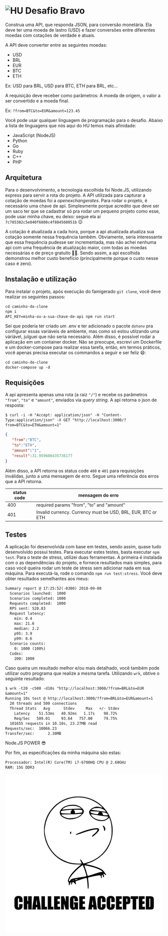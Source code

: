 # <img src="https://avatars1.githubusercontent.com/u/7063040?v=4&s=200.jpg" alt="HU" width="24" /> Desafio Bravo

Construa uma API, que responda JSON, para conversão monetária. Ela deve ter uma moeda de lastro (USD) e fazer conversões entre diferentes moedas com cotações de verdade e atuais.

A API deve converter entre as seguintes moedas:
- USD
- BRL
- EUR
- BTC
- ETH


Ex: USD para BRL, USD para BTC, ETH para BRL, etc...

A requisição deve receber como parâmetros: A moeda de origem, o valor a ser convertido e a moeda final.

Ex: `?from=BTC&to=EUR&amount=123.45`

Você pode usar qualquer linguagem de programação para o desafio. Abaixo a lista de linguagens que nós aqui do HU temos mais afinidade:
- JavaScript (NodeJS)
- Python
- Go
- Ruby
- C++
- PHP

## Arquitetura
Para o desenvolvimento, a tecnologia escolhida foi Node.JS, utilizando express para servir a rota do projeto. A API utilizada para capturar a cotação de moedas foi a _openexchangerates_. Para rodar o projeto, é necessário uma chave de api. Simplesmente porque acredito que deve ser um saco ter que se cadastrar só pra rodar um pequeno projeto como esse, pode usar minha chave, eu deixo: segue ela aí `7c785382c5e840f6808c4f884560051b` :wink:

A cotação é atualizada a cada hora, porque a api atualizada atualiza sua cotação somente nessa frequência também. Obviamente, seria interessante que essa frequência pudesse ser incrementada, mas não achei nenhuma api com uma frequência de atualização maior, com todas as moedas necessárias e de preço gratuito :ok_man:. Sendo assim, a api escolhida demonstrou melhor custo benefício (principalmente porque o custo nesse caso é zero).

## Instalação e utilização
Para instalar o projeto, após execução do famigerado `git clone`, você deve realizar os seguintes passos:
```shell
cd caminho-do-clone
npm i
API_KEY=minha-ou-a-sua-chave-de-api npm run start
```

Sei que poderia ter criado um .env e ter adicionado o pacote `dotenv` pra configurar essas variáveis de ambiente, mas como só estou utilzando uma váriável, julguei que não seria necessário. Além disso, é possível rodar a aplicação em um container docker. Não se preocupe, escrevi um Dockerfile e um docker-compose para realizar essa tarefa, então, em termos práticos, você apenas precisa executar os commandos a seguir e ser feliz :smile::
```shell
cd caminho-do-clone
docker-compose up -d
```
## Requisições
A api apresenta apenas uma rota (a raiz `"/"`) e recebe os parâmetros `"from"`, `"to"` e `"amount"`, enviados via _query string_. A api retorna o json de resposta:
```shell
$ curl -i -H "Accept: application/json" -H "Content-Type:application/json" -X GET "http://localhost:3000/?from=BTC&to=ETH&amount=1" 
```
```json
{  
   "from":"BTC",
   "to":"ETH",
   "amount":"1",
   "result":31.959606435736177
}
```
Além disso, a API retorna os status code `400` e `401` para requisições inválidas, junto a uma mensagem de erro. Segue uma referência dos erros que a API retorna.

| status code   | mensagem do erro                          |
| ------------- | ------------------------------------------|
| 400           | required params "from", "to" and "amount" |
| 401           | Invalid currency. Currency must be USD, BRL, EUR, BTC or ETH |

## Testes
A aplicação foi desenvolvida com base em testes, sendo assim, quase tudo desenvolvido possui testes. Para executar estes testes, basta executar `npm test`. Para o teste de stress, utilizei duas ferramentas. A primeira é instalada com o as dependências do projeto, e fornece resultados mais simples, para caso você queira rodar um teste de stress sem adicionar nada em sua máquina. Para executá-la, rode o comando `npm run test:stress`. Você deve obter resultados semelhantes aos meus:
```shell
Summary report @ 17:25:52(-0300) 2018-09-08
  Scenarios launched:  1000
  Scenarios completed: 1000
  Requests completed:  1000
  RPS sent: 520.83
  Request latency:
    min: 0.4
    max: 21.6
    median: 2.2
    p95: 3.9
    p99: 8.6
  Scenario counts:
    0: 1000 (100%)
  Codes:
    200: 1000
```
Caso queira um resultado melhor e/ou mais detalhado, você também pode utilizar outro programa que realize a mesma tarefa. Utilizando `wrk`, obtive o seguinte resultado:
```shell
$ wrk -t20 -c500 -d10s "http://localhost:3000/?from=BRL&to=EUR
&amount=1"
Running 10s test @ http://localhost:3000/?from=BRL&to=EUR&amount=1
  20 threads and 500 connections
  Thread Stats   Avg      Stdev     Max   +/- Stdev
    Latency    51.53ms   40.92ms   1.17s    98.72%
    Req/Sec   509.01     93.64   757.00     79.75%
  101655 requests in 10.10s, 23.27MB read
Requests/sec:  10066.23
Transfer/sec:      2.30MB
```

Node.JS POWER :sunglasses:

Por fim, as especificações da minha máquina são estas:
```
Processador: Intel(R) Core(TM) i7-6700HQ CPU @ 2.60GHz
RAM: 15G DDR3
```

<p align="center">
  <img src="ca.jpg" alt="Challange accepted" />
</p>
